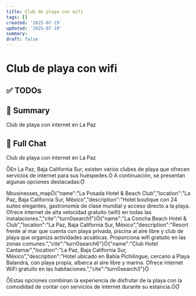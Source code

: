 ```yaml
---
title: Club de playa con wifi
tags: []
created: '2025-07-19'
updated: '2025-07-19'
summary:
draft: false
---
```


# Club de playa con wifi

## ✅ TODOs


## 📌 Summary
Club de playa con internet en La Paz

## 🧠 Full Chat


Club de playa con internet en La Paz



En La Paz, Baja California Sur, existen varios clubes de playa que ofrecen servicios de internet para sus huéspedes. A continuación, se presentan algunas opciones destacadas:

businesses_map{"name":"La Posada Hotel & Beach Club","location":"La Paz, Baja California Sur, México","description":"Hotel boutique con 24 suites elegantes, gastronomía de clase mundial y acceso directo a la playa. Ofrece internet de alta velocidad gratuito (wifi) en todas las instalaciones.","cite":"turn0search1"}{"name":"La Concha Beach Hotel & Club","location":"La Paz, Baja California Sur, México","description":"Resort frente al mar que cuenta con playa privada, piscina al aire libre y club de playa que organiza actividades acuáticas. Proporciona wifi gratuito en las zonas comunes.","cite":"turn0search6"}{"name":"Club Hotel Cantamar","location":"La Paz, Baja California Sur, México","description":"Hotel ubicado en Bahía Pichilingue, cercano a Playa Balandra, con playa propia, alberca al aire libre y marina. Ofrece internet WiFi gratuito en las habitaciones.","cite":"turn0search3"}

Estas opciones combinan la experiencia de disfrutar de la playa con la comodidad de contar con servicios de internet durante su estancia.